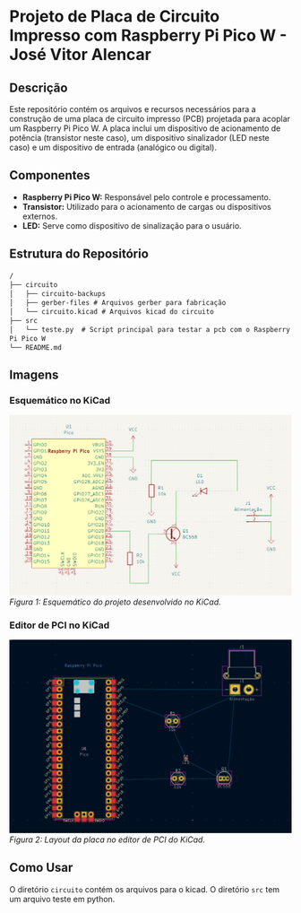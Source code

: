 # Projeto de Placa de Circuito Impresso com Raspberry Pi Pico W - José Vitor Alencar

## Descrição
Este repositório contém os arquivos e recursos necessários para a construção de uma placa de circuito impresso (PCB) projetada para acoplar um Raspberry Pi Pico W. A placa inclui um dispositivo de acionamento de potência (transistor neste caso), um dispositivo sinalizador (LED neste caso) e um dispositivo de entrada (analógico ou digital). 

## Componentes
- **Raspberry Pi Pico W:** Responsável pelo controle e processamento.
- **Transistor:** Utilizado para o acionamento de cargas ou dispositivos externos.
- **LED:** Serve como dispositivo de sinalização para o usuário.

## Estrutura do Repositório

```
/
├── circuito
│   ├── circuito-backups
│   ├── gerber-files # Arquivos gerber para fabricação
│   └── circuito.kicad # Arquivos kicad do circuito
├── src
│   └── teste.py  # Script principal para testar a pcb com o Raspberry Pi Pico W
└── README.md
```

## Imagens
### Esquemático no KiCad
![](static/schematic.png)
*Figura 1: Esquemático do projeto desenvolvido no KiCad.*

### Editor de PCI no KiCad
![](static/pci.png)
*Figura 2: Layout da placa no editor de PCI do KiCad.*

## Como Usar
O diretório `circuito` contém os arquivos para o kicad. O diretório `src` tem um arquivo teste em python. 
